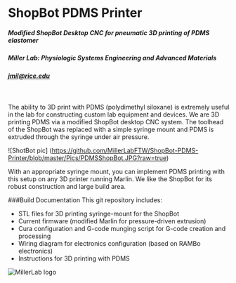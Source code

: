 # ShopBot PDMS Printer

##### Modified ShopBot Desktop CNC for pneumatic 3D printing of PDMS elastomer
##### Miller Lab: Physiologic Systems Engineering and Advanced Materials
##### jmil@rice.edu
&nbsp;

The ability to 3D print with PDMS (polydimethyl siloxane) is extremely useful in the lab for constructing custom lab equipment and devices. We are 3D printing PDMS via a modified ShopBot desktop CNC system. The toolhead of the ShopBot was replaced with a simple syringe mount and PDMS is extruded through the syringe under air pressure.

![ShotBot pic] (https://github.com/MillerLabFTW/ShopBot-PDMS-Printer/blob/master/Pics/PDMSShopBot.JPG?raw=true)

With an appropriate syringe mount, you can implement PDMS printing with this setup on any 3D printer running Marlin. We like the ShopBot for its robust construction and large build area. 


###Build Documentation
This git repository includes:
- STL files for 3D printing syringe-mount for the ShopBot
- Current firmware (modified Marlin for pressure-driven extrusion)
- Cura configuration and G-code munging script for G-code creation and processing
- Wiring diagram for electronics configuration (based on RAMBo electronics)
- Instructions for 3D printing with PDMS


![MillerLab logo](https://github.com/MillerLabFTW/OpenSLS/blob/master/MillerLab_logo.jpg)